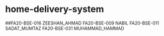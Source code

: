 # home-delivery-system
##FA20-BSE-016 ZEESHAN_AHMAD
FA20-BSE-009 NABIL
FA20-BSE-011 SADAT_MUMTAZ
FA20-BSE-031 MUHAMMAD_HAMMAD
